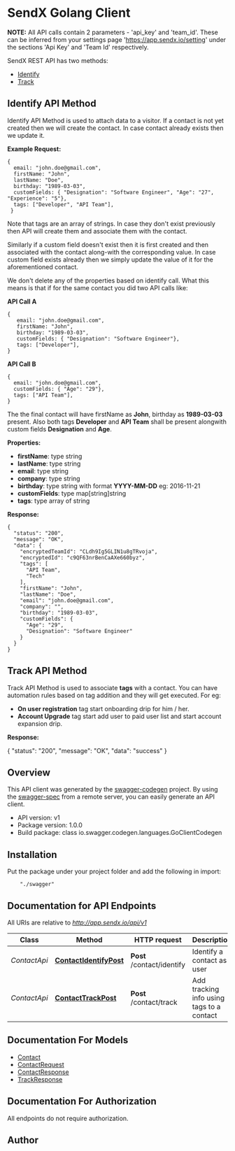 # SendX Golang Client

**NOTE:** All API calls contain 2 parameters - 'api_key' and 'team_id'. These can be inferred from your settings page 'https://app.sendx.io/setting' under the sections 'Api Key' and 'Team Id' respectively.

SendX REST API has two methods:

* [Identify](#identify_api)
* [Track](#track_api)

## <a name="identify_api"></a> Identify API Method

Identify API Method is used to attach data to a visitor. If a contact is not yet created then we will create the contact. In case contact already exists then we update it.

**Example Request:**

> 
    {
      email: "john.doe@gmail.com",  
      firstName: "John",
      lastName: "Doe",
      birthday: "1989-03-03",
      customFields: { "Designation": "Software Engineer", "Age": "27", "Experience": "5"},  
      tags: ["Developer", "API Team"],  
     }


Note that tags are an array of strings. In case they don't exist previously then API will create them and associate them with the contact.

Similarly if a custom field doesn't exist then it is first created and then associated with the contact along-with the corresponding value. In case custom field exists already then we simply update the value of it for the aforementioned contact.

We don't delete any of the properties based on identify call. What this means is that if for the same contact you did two API calls like:


**API Call A**
 
> 
    {
       email: "john.doe@gmail.com", 
       firstName: "John",
       birthday: "1989-03-03",
       customFields: { "Designation": "Software Engineer"},  
       tags: ["Developer"],  
    }


**API Call B**

> 
    {  
      email: "john.doe@gmail.com",  
      customFields: { "Age": "29"},  
      tags: ["API Team"],  
    }


The the final contact will have firstName as **John**, birthday as **1989-03-03** present. Also both tags **Developer** and **API Team** shall be present alongwith custom fields **Designation** and **Age**.


**Properties:**

* **firstName**: type string
* **lastName**: type string
* **email**: type string  
* **company**: type string  
* **birthday**: type string with format **YYYY-MM-DD** eg: 2016-11-21  
* **customFields**: type map[string]string   
* **tags**: type array of string 


**Response:**

> 
    {
      "status": "200",
      "message": "OK",
      "data": {
        "encryptedTeamId": "CLdh9Ig5GLIN1u8gTRvoja",
        "encryptedId": "c9QF63nrBenCaAXe660byz",
        "tags": [
          "API Team",
          "Tech"
        ],
        "firstName": "John",
        "lastName": "Doe",
        "email": "john.doe@gmail.com",
        "company": "",
        "birthday": "1989-03-03",
        "customFields": {
          "Age": "29",
          "Designation": "Software Engineer"
        }
      }
    }


## <a name="track_api"></a> Track API Method


Track API Method is used to associate **tags** with a contact. You can have automation rules based on tag addition and they will get executed. For eg:

* **On user registration** tag start onboarding drip for him / her.
* **Account Upgrade** tag start add user to paid user list and start account expansion drip. 

**Response:**

>
   {
    "status": "200",
    "message": "OK",
    "data": "success"
   }



## Overview
This API client was generated by the [swagger-codegen](https://github.com/swagger-api/swagger-codegen) project.  By using the [swagger-spec](https://github.com/swagger-api/swagger-spec) from a remote server, you can easily generate an API client.

- API version: v1
- Package version: 1.0.0
- Build package: class io.swagger.codegen.languages.GoClientCodegen

## Installation
Put the package under your project folder and add the following in import:
```
    "./swagger"
```

## Documentation for API Endpoints

All URIs are relative to *http://app.sendx.io/api/v1*

Class | Method | HTTP request | Description
------------ | ------------- | ------------- | -------------
*ContactApi* | [**ContactIdentifyPost**](docs/ContactApi.md#contactidentifypost) | **Post** /contact/identify | Identify a contact as user
*ContactApi* | [**ContactTrackPost**](docs/ContactApi.md#contacttrackpost) | **Post** /contact/track | Add tracking info using tags to a contact


## Documentation For Models

 - [Contact](docs/Contact.md)
 - [ContactRequest](docs/ContactRequest.md)
 - [ContactResponse](docs/ContactResponse.md)
 - [TrackResponse](docs/TrackResponse.md)


## Documentation For Authorization

 All endpoints do not require authorization.


## Author



